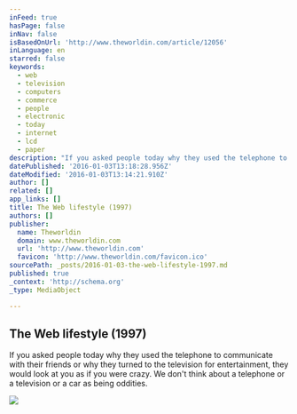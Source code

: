 ```yaml
---
inFeed: true
hasPage: false
inNav: false
isBasedOnUrl: 'http://www.theworldin.com/article/12056'
inLanguage: en
starred: false
keywords:
  - web
  - television
  - computers
  - commerce
  - people
  - electronic
  - today
  - internet
  - lcd
  - paper
description: "If you asked people today why they used the telephone to communicate with their friends or why they turned to the television for entertainment, they would look at you as if you were crazy. We don't think about a telephone or a television or a car as being oddities."
datePublished: '2016-01-03T13:18:28.956Z'
dateModified: '2016-01-03T13:14:21.910Z'
author: []
related: []
app_links: []
title: The Web lifestyle (1997)
authors: []
publisher:
  name: Theworldin
  domain: www.theworldin.com
  url: 'http://www.theworldin.com'
  favicon: 'http://www.theworldin.com/favicon.ico'
sourcePath: _posts/2016-01-03-the-web-lifestyle-1997.md
published: true
_context: 'http://schema.org'
_type: MediaObject

---
```

<article style=""><h1>The Web lifestyle (1997)</h1><p>If you asked people today why they used the telephone to communicate with their friends or why they turned to the television for entertainment, they would look at you as if you were crazy. We don't think about a telephone or a television or a car as being oddities.</p><img src="https://s3-us-west-2.amazonaws.com/the-grid-img/p/40844dea702387c5f64b9adf79d02cacf237a117.jpg" /></article>